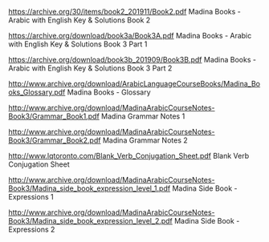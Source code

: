
https://archive.org/30/items/book2_201911/Book2.pdf
Madina Books - Arabic with English Key & Solutions Book 2	

https://archive.org/download/book3a/Book3A.pdf
Madina Books - Arabic with English Key & Solutions Book 3 Part 1

https://archive.org/download/book3b_201909/Book3B.pdf
Madina Books - Arabic with English Key & Solutions Book 3 Part 2

http://www.archive.org/download/ArabicLanguageCourseBooks/Madina_Books_Glossary.pdf
Madina Books - Glossary

http://www.archive.org/download/MadinaArabicCourseNotes-Book3/Grammar_Book1.pdf
Madina Grammar Notes 1

http://www.archive.org/download/MadinaArabicCourseNotes-Book3/Grammar_Book2.pdf
Madina Grammar Notes 2

http://www.lqtoronto.com/Blank_Verb_Conjugation_Sheet.pdf
Blank Verb Conjugation Sheet

http://www.archive.org/download/MadinaArabicCourseNotes-Book3/Madina_side_book_expression_level_1.pdf
Madina Side Book - Expressions 1

http://www.archive.org/download/MadinaArabicCourseNotes-Book3/Madina_side_book_expression_level_2.pdf
Madina Side Book - Expressions 2
